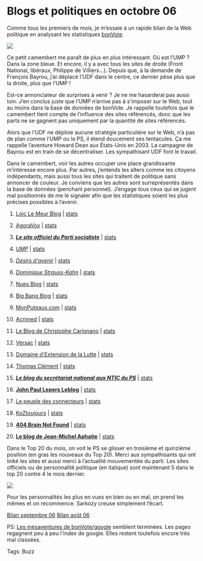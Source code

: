 # Blogs et politiques en octobre 06

Comme tous les premiers de mois, je m’essaie à un rapide bilan de la Web politique en analysant les statistiques [bonVote](http://www.bonVote.com).<span id="more-261"></span>

![](http://tcrouzet.comhttps://tcrouzet.com/images_tc/200611pie.png) 

Ce petit camembert me paraît de plus en plus intéressant. Où est l’UMP ? Dans la zone bleue. Et encore, il y a avec tous les sites de droite (Front National, libéraux, Philippe de Villiers…). Depuis que, à la demande de François Bayrou, j’ai déplacé l’UDF dans le centre, ce dernier pèse plus que la droite, plus que l’UMP !

Est-ce annonciateur de surprises à venir ? Je ne me hasarderai pas aussi loin. J’en conclus juste que l’UMP n’arrive pas à s'imposer sur le Web, tout au moins dans la base de données de bonVote. Je rappelle toutefois que le camembert tient compte de l’influence des sites référencés, donc que les parts ne se gagnent pas uniquement par la quantité de sites référencés.

Alors que l’UDF ne déploie aucune stratégie particulière sur le Web, n’a pas de plan comme l’UMP ou le PS, il étend doucement ses tentacules. Ça me rappelle l’aventure Howard Dean aux États-Unis en 2003. La campagne de Bayrou est en train de se décentraliser. Les sympathisant UDF font le travail.

Dans le camembert, voir les autres occuper une place grandissante m’intéresse encore plus. Par autres, j’entends les alters comme les citoyens indépendants, mais aussi tous les sites qui traitent de politique sans annoncer de couleur. Je conviens que les autres sont surreprésentés dans la base de données (penchant personnel). J’engage tous ceux qui se jugent mal positionnés de me le signaler afin que les statistiques soient les plus précises possibles à l’avenir.

1. [Loic Le Meur Blog](http://www.loiclemeur.com/france) | [stats](http://blog.tcrouzet.com/stats.php?s=44177)

2. [AgoraVox](http://www.agoravox.fr) | [stats](http://blog.tcrouzet.com/stats.php?s=-52684)

3. [***Le site officiel du Parti socialiste***](http://www.parti-socialiste.fr) | [stats](http://blog.tcrouzet.com/stats.php?s=73400)

4. [*UMP*](http://www.u-m-p.org) | [stats](http://blog.tcrouzet.com/stats.php?s=108640)

5. [*Désirs d'avenir*](http://www.desirsdavenir.org) | [stats](http://blog.tcrouzet.com/stats.php?s=149152)

6. [*Dominique Strauss-Kahn*](http://www.blogdsk.net) | [stats](http://blog.tcrouzet.com/stats.php?s=77433)

7. [Nues Blog](http://www.nuesblog.com) | [stats](http://blog.tcrouzet.com/stats.php?s=150944)

8. [Big Bang Blog](http://www.bigbangblog.net) | [stats](http://blog.tcrouzet.com/stats.php?s=152961)

9. [MonPuteaux.com](http://www.monputeaux.com) | [stats](http://blog.tcrouzet.com/stats.php?s=54456)

10. [Acrimed](http://www.acrimed.org) | [stats](http://blog.tcrouzet.com/stats.php?s=51155)

11. [Le Blog de Christophe Carignano](http://carignano.blog.20minutes.fr) | [stats](http://blog.tcrouzet.com/stats.php?s=468377)

12. [Versac](http://vanb.typepad.com/versac) | [stats](http://blog.tcrouzet.com/stats.php?s=80800)

13. [Domaine d'Extension de la Lutte](http://birenbaum.blog.20minutes.fr) | [stats](http://blog.tcrouzet.com/stats.php?s=77626)

14. [Thomas Clément](http://clement.blogs.com) | [stats](http://blog.tcrouzet.com/stats.php?s=534546)

15. [***Le blog du secrétariat national aux NTIC du PS***](http://sntic.parti-socialiste.fr) | [stats](http://blog.tcrouzet.com/stats.php?s=542300)

16. [**John Paul Lepers Leblog**](http://johnpaullepers.blogs.com) | [stats](http://blog.tcrouzet.com/stats.php?s=109116)

17. [Le peuple des connecteurs](http://blog.tcrouzet.com) | [stats](http://blog.tcrouzet.com/stats.php?s=47671)

18. [KoZtoujours](http://koztoujours.free.fr) | [stats](http://blog.tcrouzet.com/stats.php?s=108808)

19. [**404 Brain Not Found**](http://www.404brain.net) | [stats](http://blog.tcrouzet.com/stats.php?s=44179)

20. [**Le blog de Jean-Michel Aphatie**](http://blog.rtl.fr/rtl-aphatie) | [stats](http://blog.tcrouzet.com/stats.php?s=63416)

Dans le Top 20 du mois, on voit le PS se glisser en troisième et quinzième position (en gras les nouveaux du Top 20). Merci aux sympathisants qui ont linké les sites et aussi merci à l’actualité mouvementée du parti. Les sites officiels ou de personnalité politique (en italique) sont maintenant 5 dans le top 20 contre 4 le mois dernier.

![](http://tcrouzet.comhttps://tcrouzet.com/images_tc/200611top.gif) 

Pour les personnalités les plus en vues en bien ou en mal, on prend les mêmes et on recommence. Sarkozy creuse simplement l’écart.

[Bilan septembre 06](http://blog.tcrouzet.com/2006/10/01/blogs-et-politiques-en-septembre-06/)
[Bilan août 06](http://blog.tcrouzet.com/2006/09/04/blogs-et-politique-en-aout-06/)

PS: [Les mésaventures de bonVote/google](http://blog.tcrouzet.com/2006/10/09/bonvote-otage-de-google-bis/) semblent terminées. Les pages regagnent peu à peu l'index de google. Elles restent toutefois encore très mal classées.

Tags: Buzz